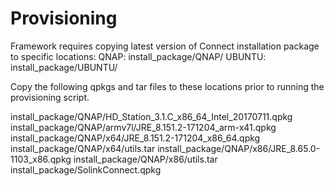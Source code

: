 # Provisioning

Framework requires copying latest version of Connect installation package to specific locations:
QNAP:  install_package/QNAP/
UBUNTU:  install_package/UBUNTU/

Copy the following qpkgs and tar files to these locations prior to running the provisioning script.

install_package/QNAP/HD_Station_3.1.C_x86_64_Intel_20170711.qpkg
install_package/QNAP/armv7l/JRE_8.151.2-171204_arm-x41.qpkg
install_package/QNAP/x64/JRE_8.151.2-171204_x86_64.qpkg
install_package/QNAP/x64/utils.tar
install_package/QNAP/x86/JRE_8.65.0-1103_x86.qpkg
install_package/QNAP/x86/utils.tar
install_package/SolinkConnect.qpkg
